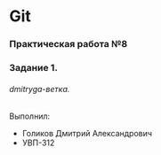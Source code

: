 # Git
### Практическая работа №8
### Задание 1.
###### dmitryga-ветка. 

Выполнил:
* Голиков Дмитрий Александрович
* УВП-312
